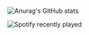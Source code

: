 ![Anurag's GitHub stats](https://github-readme-stats.vercel.app/api?username=anuraghazra&show_icons=true&theme=dark)

![Spotify recently played](https://spotify-recently-played-readme.vercel.app/api?user=31ilq54kldbm6ntuyslqs27orkme)

